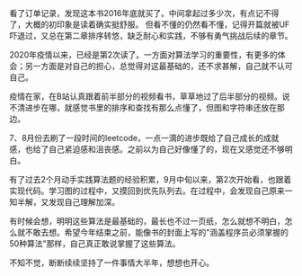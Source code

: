 看了订单记录，发现这本书2016年底就买了。中间拿起过多少次，有点记不得了，大概的初印象是读着确实挺舒服。
但看不懂的仍然看不懂，记得开篇就被UF吓退过，又总在第二章排序转悠，缺乏耐心和实践，不够有勇气挑战后续的章节。

2020年疫情以来，已经是第2次读了。一方面对算法学习的重要性，有更多的体会；另一方面是对自己的担心，总觉得对这最基础的，还不求甚解，自己就不认可自己。

疫情在家，在B站认真跟着前半部分的视频看书，草草地过了后半部分的视频。说不清进步在哪，就感觉书里的排序和查找有那么点懂了，但图和字符串还放在那边。

7、8月份去刷了一段时间的leetcode，一点一滴的进步既给了自己成长的成就感，也给了自己紧迫感和沮丧感。之前以为自己好像懂了的，现在又感觉还不够明白。

有了过去2个月动手实践算法题的经验积累，9月中旬以来，第2次开始看，也跟着实现代码。学习图的过程中，又摸回到优先队列去。在过程中，会发现自己原来一知半解，又发现自己理解加深。

有时候会想，明明这些算法是最基础的，最长也不过一页纸，怎么就想不明白，怎么就不敢去想。希望今年结束之前，能像书的封面上写的"涵盖程序员必须掌握的50种算法"那样，自己真正敢说掌握了这些算法。

不知不觉，断断续续坚持了一件事情大半年，想想也开心。

